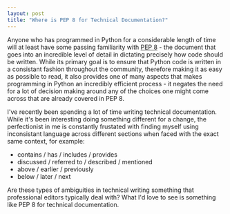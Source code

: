 ```yaml
---
layout: post
title: "Where is PEP 8 for Technical Documentation?"
---
```


Anyone who has programmed in Python for a considerable length of time will at
least have some passing familiarity with [PEP
8](http://www.python.org/dev/peps/pep-0008/) - the document that goes into an
incredible level of detail in dictating precisely how code should be written.
While its primary goal is to ensure that Python code is written in a
consistant fashion throughout the community, therefore making it as easy as
possible to read, it also provides one of many aspects that makes programming
in Python an incredibly efficient process - it negates the need for a lot of
decision making around any of the choices one might come across that are
already covered in PEP 8.

I've recently been spending a lot of time writing technical documentation.
While it's been interesting doing something different for a change, the
perfectionist in me is constantly frustated with finding myself using
inconsistant language across different sections when faced with the exact same
context, for example:

  * contains / has / includes / provides
  * discussed / referred to / described / mentioned
  * above / earlier / previously
  * below / later / next

Are these types of ambiguities in technical writing something that
professional editors typically deal with? What I'd love to see is something
like PEP 8 for technical documentation.

